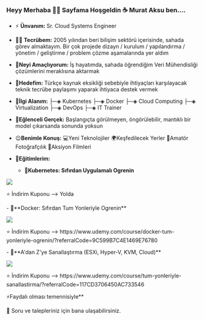 ### Heyy Merhaba 👋👋 Sayfama Hoşgeldin ☕ Murat Aksu ben....

- ⚡ **Ünvanım:** Sr. Cloud Systems Engineer
- 👨‍💻 **Tecrübem:**  2005 yılından beri bilişim sektörü içerisinde, sahada görev almaktayım. Bir çok projede dizayn / kurulum / yapılandırma / yönetim / geliştirme / problem çözme aşamalarında yer aldım
- 🎉**Neyi Amaçlıyorum:** İş hayatımda, sahada öğrendiğim Veri Mühendisliği çözümlerini meraklısına aktarmak
- 🔔**Hedefim:** Türkçe kaynak eksikliği sebebiyle ihtiyaçları karşılayacak teknik tecrübe paylaşımı yaparak ihtiyaca destek vermek 
- 🎯**İlgi Alanım:** ├─◈ Kubernetes ├─◈ Docker ├─◈ Cloud Computing ├─◈ Virtualization ├─◈ DevOps ├─◈ IT Trainer
- 💊**Eğlenceli Gerçek:** Başlangıçta görülmeyen, öngörülebilir, mantıklı bir model çıkarsanda sonunda yoksun
- 😉**Benimle Konuş:** 💻Yeni Teknolojiler 🌍Keşfedilecek Yerler  📸Amatör Fotoğrafçılık  🎥Aksiyon Filmleri
- 📣**Eğitimlerim:**    

    - 🌱**Kubernetes: Sıfırdan Uygulamalı Ogrenin**  
<p align="left">
  <img src="http://murataksu.net/wp-content/assets/images/about/logos1.png">
<p>
      ⭐ İndirim Kuponu --> Yolda
</p>
    - 🌱**Docker: Sıfırdan Tum Yonleriyle Ogrenin**  
<p align="left">
  <img src="http://murataksu.net/wp-content/assets/images/about/logos2.png">
<p>
      ⭐ İndirim Kuponu --> https://www.udemy.com/course/docker-tum-yonleriyle-ogrenin/?referralCode=9C599B7C4E1469E76780
</p>
    - 🌱**A'dan Z'ye Sanallaştırma (ESXi, Hyper-V, KVM, Cloud)**  
<p align="left">
  <img src="http://murataksu.net/wp-content/assets/images/about/logos3.png">
<p>
      ⭐ İndirim Kuponu --> https://www.udemy.com/course/tum-yonleriyle-sanallastirma/?referralCode=117CD3706450AC733546
</p>

    
⚡Faydalı olması temennisiyle**

💬 Soru ve talepleriniz için bana ulaşabilirsiniz. <p>


<!--
**murataksunet/murataksunet** is a ✨ _special_ ✨ repository because its `README.md` (this file) appears on your GitHub profile.
murataksunet/README.md
 🔭 I’m currently working on ...
- 🌱 I’m currently learning ...
- 👯 I’m looking to collaborate on ...
- 🤔 I’m looking for help with ...
- 💬 Ask me about ...
- 📫 How to reach me: ...
- 😄 Pronouns: ...
- ⚡ Fun fact: ...
-->
